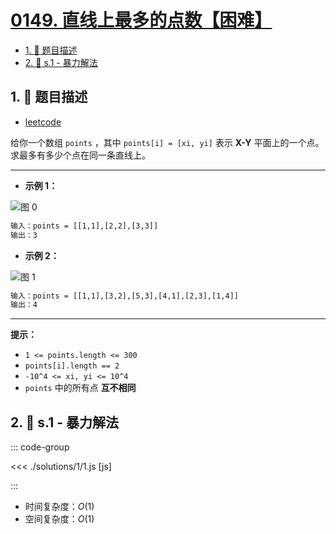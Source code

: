 # [0149. 直线上最多的点数【困难】](https://github.com/tnotesjs/TNotes.leetcode/tree/main/notes/0149.%20%E7%9B%B4%E7%BA%BF%E4%B8%8A%E6%9C%80%E5%A4%9A%E7%9A%84%E7%82%B9%E6%95%B0%E3%80%90%E5%9B%B0%E9%9A%BE%E3%80%91)

<!-- region:toc -->

- [1. 📝 题目描述](#1--题目描述)
- [2. 🎯 s.1 - 暴力解法](#2--s1---暴力解法)

<!-- endregion:toc -->

## 1. 📝 题目描述

- [leetcode](https://leetcode.cn/problems/max-points-on-a-line/)

给你一个数组 `points` ，其中 `points[i] = [xi, yi]` 表示 **X-Y** 平面上的一个点。求最多有多少个点在同一条直线上。

---

- **示例 1：**

![图 0](https://cdn.jsdelivr.net/gh/tnotesjs/imgs@main/2025-09-10-21-18-25.png)

```txt
输入：points = [[1,1],[2,2],[3,3]]
输出：3
```

- **示例 2：**

![图 1](https://cdn.jsdelivr.net/gh/tnotesjs/imgs@main/2025-09-10-21-18-31.png)

```txt
输入：points = [[1,1],[3,2],[5,3],[4,1],[2,3],[1,4]]
输出：4
```

---

**提示：**

- `1 <= points.length <= 300`
- `points[i].length == 2`
- `-10^4 <= xi, yi <= 10^4`
- `points` 中的所有点 **互不相同**

## 2. 🎯 s.1 - 暴力解法

::: code-group

<<< ./solutions/1/1.js [js]

:::

- 时间复杂度：$O(1)$
- 空间复杂度：$O(1)$
